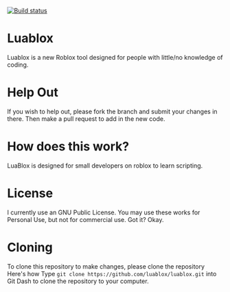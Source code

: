 [![Build status](https://ci.appveyor.com/api/projects/status/au0ikp5pkxyoiuib/branch/master?svg=true)](https://ci.appveyor.com/project/Citdx/luablox/branch/master)

# Luablox
Luablox is a new Roblox tool designed for people with little/no knowledge of coding.

# Help Out
If you wish to help out, please fork the branch and submit your changes in there. Then make a pull request to add in the new code.

# How does this work?
LuaBlox is designed for small developers on roblox to learn scripting.

# License
I currently use an GNU Public License. You may use these works for Personal Use, but not for commercial use. Got it? Okay.

# Cloning
To clone this repository to make changes, please clone the repository
Here's how
Type `git clone https://github.com/luablox/luablox.git` into Git Dash to clone the repository to your computer.

